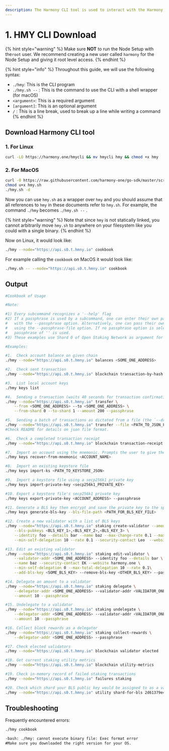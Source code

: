 ```yaml
---
description: The Harmony CLI tool is used to interact with the Harmony blockchain.
---
```


# 1. HMY CLI Download

{% hint style="warning" %}
Make sure **NOT** to run the Node Setup with the`root` user. We recommend creating a new user called `harmony` for the Node Setup and giving it root level access.
{% endhint %}

{% hint style="info" %}
Throughout this guide, we will use the following syntax:

* `./hmy`:  This is the CLI program
* `./hmy.sh --` : This is the command to use the CLI with a shell wrapper \(for macOS\)
* `<argument>`: This is a required argument
* `[argument]`: This is an optional argument
* `/` : This is a line break, used to break up a line while writing a command
{% endhint %}

## Download Harmony CLI tool

### 1. For Linux

```bash
curl -LO https://harmony.one/hmycli && mv hmycli hmy && chmod +x hmy
```

### 2. For MacOS

```bash
curl -O https://raw.githubusercontent.com/harmony-one/go-sdk/master/scripts/hmy.sh
chmod u+x hmy.sh
./hmy.sh -d
```

Now you can use `hmy.sh` as a wrapper over `hmy` and you should assume that all references to `hmy` in these documents refer to `hmy.sh`. For example, the command `./hmy` becomes `./hmy.sh --` .

{% hint style="warning" %}
Note that since `hmy` is not statically linked, you cannot arbitrarily move `hmy.sh` to anywhere on your filesystem like you could with a single binary.
{% endhint %}

Now on Linux, it would look like:

```bash
./hmy --node="https://api.s0.t.hmny.io" cookbook
```

For example calling the `cookbook` on MacOS it would look like:

```bash
./hmy.sh -- --node="https://api.s0.t.hmny.io" cookbook
```

## Output

```bash
#Cookbook of Usage

#Note:

#1) Every subcommand recognizes a '--help' flag
#2) If a passphrase is used by a subcommand, one can enter their own passphrase interactively
#   with the --passphrase option. Alternatively, one can pass their own passphrase via a file
#   using the --passphrase-file option. If no passphrase option is selected, the default
#   passphrase of '' is used.
#3) These examples use Shard 0 of Open Staking Network as argument for --node

#Examples:

#1.  Check account balance on given chain
./hmy --node="https://api.s0.t.hmny.io" balances <SOME_ONE_ADDRESS>

#2.  Check sent transaction
./hmy --node="https://api.s0.t.hmny.io" blockchain transaction-by-hash <SOME_TX_HASH>

#3.  List local account keys
./hmy keys list

#4.  Sending a transaction (waits 40 seconds for transaction confirmation)
./hmy --node="https://api.s0.t.hmny.io" transfer \
    --from <SOME_ONE_ADDRESS> --to <SOME_ONE_ADDRESS> \
    --from-shard 0 --to-shard 1 --amount 200 --passphrase

#5.  Sending a batch of transactions as dictated from a file (the `--dry-run` options still apply)
./hmy --node="https://api.s0.t.hmny.io" transfer --file <PATH_TO_JSON_FILE>
#Check README for details on json file format.

#6.  Check a completed transaction receipt
./hmy --node="https://api.s0.t.hmny.io" blockchain transaction-receipt <SOME_TX_HASH>

#7.  Import an account using the mnemonic. Prompts the user to give the mnemonic.
./hmy keys recover-from-mnemonic <ACCOUNT_NAME>

#8.  Import an existing keystore file
./hmy keys import-ks <PATH_TO_KEYSTORE_JSON>

#9.  Import a keystore file using a secp256k1 private key
./hmy keys import-private-key <secp256k1_PRIVATE_KEY>

#10. Export a keystore file's secp256k1 private key
./hmy keys export-private-key <ACCOUNT_ADDRESS> --passphrase

#11. Generate a BLS key then encrypt and save the private key to the specified location.
./hmy keys generate-bls-key --bls-file-path <PATH_FOR_BLS_KEY_FILE>

#12. Create a new validator with a list of BLS keys
./hmy --node="https://api.s0.t.hmny.io" staking create-validator --amount 10 --validator-addr <SOME_ONE_ADDRESS> \
    --bls-pubkeys <BLS_KEY_1>,<BLS_KEY_2>,<BLS_KEY_3> \
    --identity foo --details bar --name baz --max-change-rate 0.1 --max-rate 0.1 --max-total-delegation 10 \
    --min-self-delegation 10 --rate 0.1 --security-contact Leo  --website harmony.one --passphrase

#13. Edit an existing validator
./hmy --node="https://api.s0.t.hmny.io" staking edit-validator \
    --validator-addr <SOME_ONE_ADDRESS> --identity foo --details bar \
    --name baz --security-contact EK --website harmony.one \
    --min-self-delegation 0 --max-total-delegation 10 --rate 0.1\
    --add-bls-key <SOME_BLS_KEY> --remove-bls-key <OTHER_BLS_KEY> --passphrase

#14. Delegate an amount to a validator
./hmy --node="https://api.s0.t.hmny.io" staking delegate \
    --delegator-addr <SOME_ONE_ADDRESS> --validator-addr <VALIDATOR_ONE_ADDRESS> \
    --amount 10 --passphrase

#15. Undelegate to a validator
./hmy --node="https://api.s0.t.hmny.io" staking undelegate \
    --delegator-addr <SOME_ONE_ADDRESS> --validator-addr <VALIDATOR_ONE_ADDRESS> \
    --amount 10 --passphrase

#16. Collect block rewards as a delegator
./hmy --node="https://api.s0.t.hmny.io" staking collect-rewards \
    --delegator-addr <SOME_ONE_ADDRESS> --passphrase

#17. Check elected validators
./hmy --node="https://api.s0.t.hmny.io" blockchain validator elected

#18. Get current staking utility metrics
./hmy --node="https://api.s0.t.hmny.io" blockchain utility-metrics

#19. Check in-memory record of failed staking transactions
./hmy --node="https://api.s0.t.hmny.io" failures staking

#20. Check which shard your BLS public key would be assigned to as a validator
./hmy --node="https://api.s0.t.hmny.io" utility shard-for-bls 2d61379e44a772e5757e27ee2b3874254f56073e6bd226eb8b160371cc3c18b8c4977bd3dcb71fd57dc62bf0e143fd08
```

## Troubleshooting <a id="troubleshooting"></a>

Frequently encountered errors:

```bash
./hmy cookbook

-bash: ./hmy: cannot execute binary file: Exec format error
​#Make sure you downloaded the right version for your OS.
```

